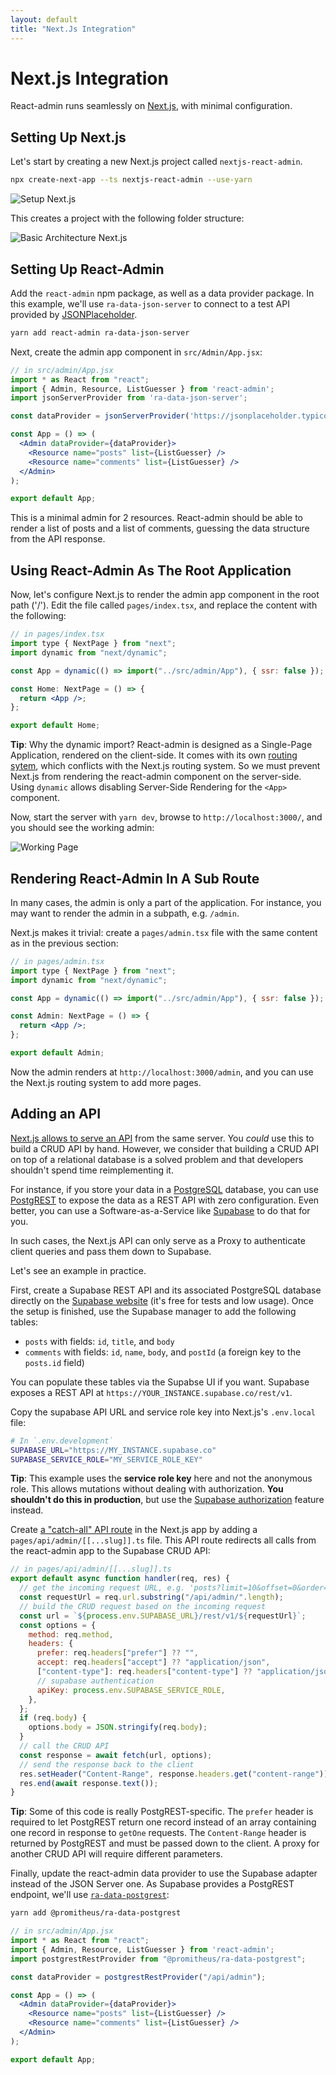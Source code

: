 ```yaml
---
layout: default
title: "Next.Js Integration"
---
```


# Next.js Integration

React-admin runs seamlessly on [Next.js](https://nextjs.org/), with minimal configuration.

## Setting Up Next.js

Let's start by creating a new Next.js project called `nextjs-react-admin`.

```bash
npx create-next-app --ts nextjs-react-admin --use-yarn
```

![Setup Next.js](./img/nextjs-setup.webp)

This creates a project with the following folder structure:

![Basic Architecture Next.js](./img/nextjs-file-structure.png)

## Setting Up React-Admin

Add the `react-admin` npm package, as well as a data provider package. In this example, we'll use `ra-data-json-server` to connect to a test API provided by [JSONPlaceholder](https://jsonplaceholder.typicode.com).

```bash
yarn add react-admin ra-data-json-server
```

Next, create the admin app component in `src/Admin/App.jsx`:

```jsx
// in src/admin/App.jsx
import * as React from "react";
import { Admin, Resource, ListGuesser } from 'react-admin';
import jsonServerProvider from 'ra-data-json-server';

const dataProvider = jsonServerProvider('https://jsonplaceholder.typicode.com');

const App = () => (
  <Admin dataProvider={dataProvider}>
    <Resource name="posts" list={ListGuesser} />
    <Resource name="comments" list={ListGuesser} />
  </Admin>
);

export default App;
```

This is a minimal admin for 2 resources. React-admin should be able to render a list of posts and a list of comments, guessing the data structure from the API response. 

## Using React-Admin As The Root Application

Now, let's configure Next.js to render the admin app component in the root path ('/'). Edit the file called `pages/index.tsx`, and replace the content with the following:

```jsx
// in pages/index.tsx
import type { NextPage } from "next";
import dynamic from "next/dynamic";

const App = dynamic(() => import("../src/admin/App"), { ssr: false });

const Home: NextPage = () => {
  return <App />;
};

export default Home;
```

**Tip**: Why the dynamic import? React-admin is designed as a Single-Page Application, rendered on the client-side. It comes with its own [routing sytem](./Routing.md), which conflicts with the Next.js routing system. So we must prevent Next.js from rendering the react-admin component on the server-side. Using `dynamic` allows disabling Server-Side Rendering for the `<App>` component.

Now, start the server with `yarn dev`, browse to `http://localhost:3000/`, and you should see the working admin:

![Working Page](./img/nextjs-react-admin.webp)

## Rendering React-Admin In A Sub Route

In many cases, the admin is only a part of the application. For instance, you may want to render the admin in a subpath, e.g. `/admin`.

Next.js makes it trivial: create a `pages/admin.tsx` file with the same content as in the previous section:

```jsx
// in pages/admin.tsx
import type { NextPage } from "next";
import dynamic from "next/dynamic";

const App = dynamic(() => import("../src/admin/App"), { ssr: false });

const Admin: NextPage = () => {
  return <App />;
};

export default Admin;
```

Now the admin renders at `http://localhost:3000/admin`, and you can use the Next.js routing system to add more pages.

## Adding an API

[Next.js allows to serve an API](https://nextjs.org/docs/api-routes/introduction) from the same server. You *could* use this to build a CRUD API by hand. However, we consider that building a CRUD API on top of a relational database is a solved problem and that developers shouldn't spend time reimplementing it. 

For instance, if you store your data in a [PostgreSQL](https://www.postgresql.org/) database, you can use [PostgREST](https://postgrest.org/en/stable/) to expose the data as a REST API with zero configuration. Even better, you can use a Software-as-a-Service like [Supabase](https://supabase.com/) to do that for you. 

In such cases, the Next.js API can only serve as a Proxy to authenticate client queries and pass them down to Supabase. 

Let's see an example in practice. 

First, create a Supabase REST API and its associated PostgreSQL database directly on the [Supabase website](https://app.supabase.com/) (it's free for tests and low usage). Once the setup is finished, use the Supabase manager to add the following tables:

- `posts` with fields: `id`, `title`, and `body` 
- `comments` with fields: `id`, `name`, `body`, and `postId` (a foreign key to the `posts.id` field)

You can populate these tables via the Supabse UI if you want. Supabase exposes a REST API at `https://YOUR_INSTANCE.supabase.co/rest/v1`.

Copy the supabase API URL and service role key into Next.js's `.env.local` file:

```sh
# In `.env.development`
SUPABASE_URL="https://MY_INSTANCE.supabase.co"
SUPABASE_SERVICE_ROLE="MY_SERVICE_ROLE_KEY"
```

**Tip**: This example uses the **service role key** here and not the anonymous role. This allows mutations without dealing with authorization. **You shouldn't do this in production**, but use the [Supabase authorization](https://supabase.com/docs/guides/auth) feature instead.

Create [a "catch-all" API route](https://nextjs.org/docs/api-routes/dynamic-api-routes#optional-catch-all-api-routes) in the Next.js app by adding a `pages/api/admin/[[...slug]].ts` file. This API route redirects all calls from the react-admin app to the Supabase CRUD API:

```jsx
// in pages/api/admin/[[...slug]].ts
export default async function handler(req, res) {
  // get the incoming request URL, e.g. 'posts?limit=10&offset=0&order=id.asc'
  const requestUrl = req.url.substring("/api/admin/".length);
  // build the CRUD request based on the incoming request
  const url = `${process.env.SUPABASE_URL}/rest/v1/${requestUrl}`;
  const options = {
    method: req.method,
    headers: {
      prefer: req.headers["prefer"] ?? "",
      accept: req.headers["accept"] ?? "application/json",
      ["content-type"]: req.headers["content-type"] ?? "application/json",
      // supabase authentication
      apiKey: process.env.SUPABASE_SERVICE_ROLE,
    },
  };
  if (req.body) {
    options.body = JSON.stringify(req.body);
  }
  // call the CRUD API
  const response = await fetch(url, options);
  // send the response back to the client
  res.setHeader("Content-Range", response.headers.get("content-range"));
  res.end(await response.text());
}
```

**Tip**: Some of this code is really PostgREST-specific. The `prefer` header is required to let PostgREST return one record instead of an array containing one record in response to `getOne` requests. The `Content-Range` header is returned by PostgREST and must be passed down to the client. A proxy for another CRUD API will require different parameters.

Finally, update the react-admin data provider to use the Supabase adapter instead of the JSON Server one. As Supabase provides a PostgREST endpoint, we'll use [`ra-data-postgrest`](https://github.com/promitheus7/ra-data-postgrest):

```sh
yarn add @promitheus/ra-data-postgrest
```

```jsx
// in src/admin/App.jsx
import * as React from "react";
import { Admin, Resource, ListGuesser } from 'react-admin';
import postgrestRestProvider from "@promitheus/ra-data-postgrest";

const dataProvider = postgrestRestProvider("/api/admin");

const App = () => (
  <Admin dataProvider={dataProvider}>
    <Resource name="posts" list={ListGuesser} />
    <Resource name="comments" list={ListGuesser} />
  </Admin>
);

export default App;
```
